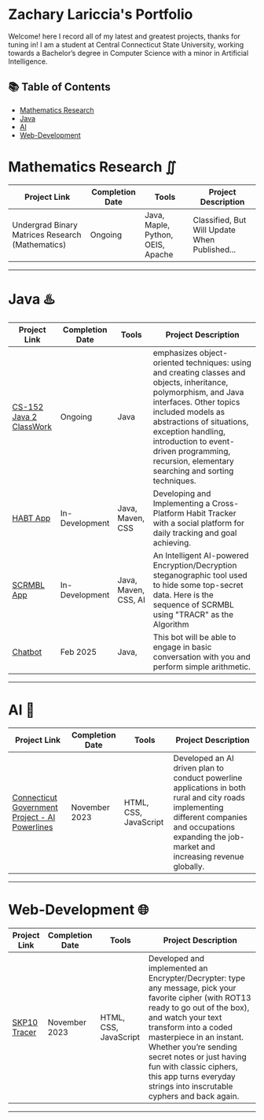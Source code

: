 # Zachary Lariccia's Portfolio

Welcome! here I record all of my latest and greatest projects, thanks for tuning in! I am a student at Central Connecticut State University, working towards a Bachelor’s degree in Computer Science with a minor in Artificial Intelligence.

## 📚 Table of Contents
- [Mathematics Research](#Research)
- [Java](#Java)
- [AI](#AI)
- [Web-Development](#Web-Development)

 # Mathematics Research ∬

| Project Link | Completion Date | Tools | Project Description | 
|---|---|---|---|
| Undergrad Binary Matrices Research (Mathematics)| Ongoing | Java, Maple, Python, OEIS, Apache | Classified, But Will Update When Published... |

***

# Java ♨️

| Project Link | Completion Date | Tools | Project Description | 
|---|---|---|---|
| [CS-152 Java 2 ClassWork](https://github.com/zachsarc/CS-152_Java2) | Ongoing | Java | emphasizes object-oriented techniques: using and creating classes and objects, inheritance, polymorphism, and Java interfaces. Other topics included models as abstractions of situations, exception handling, introduction to event-driven programming, recursion, elementary searching and sorting techniques. |
| [HABT App](https://github.com/zachsarc/HABTApp) | In-Development | Java, Maven, CSS | Developing and Implementing a Cross-Platform Habit Tracker with a social platform for daily tracking and goal achieving. |
| [SCRMBL App](https://github.com/zachsarc/scrmbl) | In-Development | Java, Maven, CSS, AI | An Intelligent AI-powered Encryption/Decryption steganographic tool used to hide some top-secret data. Here is the sequence of SCRMBL using "TRACR" as the Algorithm |
| [Chatbot](https://github.com/zachsarc/Zachs-Chat-Bot-with-Java) | Feb 2025 | Java, | This bot will be able to engage in basic conversation with you and perform simple arithmetic. |

***

# AI 🤖

| Project Link | Completion Date | Tools | Project Description | 
|---|---|---|---|
| [Connecticut Government Project - AI Powerlines](https://github.com/zachsarc/CAP1/blob/main/notes.md) | November 2023 | HTML, CSS, JavaScript | Developed an AI driven plan to conduct powerline applications in both rural and city roads implementing different companies and occupations expanding the job-market and increasing revenue globally. |

***

# Web-Development 🌐

| Project Link | Completion Date | Tools | Project Description | 
|---|---|---|---|
| [SKP10 Tracer](https://github.com/zachsarc/SKP10-group-project) | November 2023 | HTML, CSS, JavaScript | Developed and implemented an Encrypter/Decrypter: type any message, pick your favorite cipher (with ROT13 ready to go out of the box), and watch your text transform into a coded masterpiece in an instant. Whether you’re sending secret notes or just having fun with classic ciphers, this app turns everyday strings into inscrutable cyphers and back again. |

***
